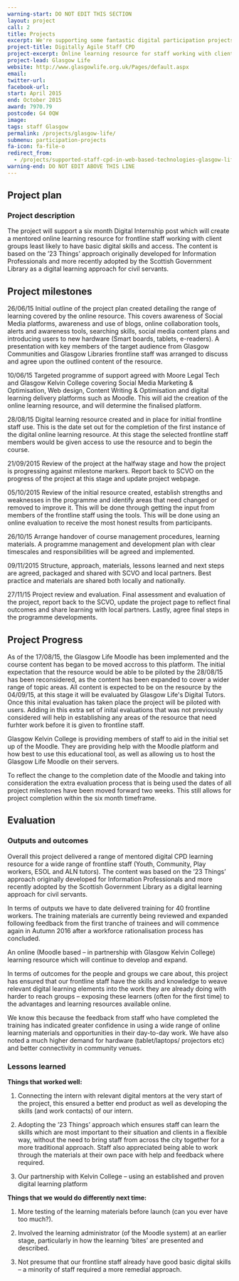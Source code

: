 ```yaml
---
warning-start: DO NOT EDIT THIS SECTION
layout: project
call: 2
title: Projects
excerpt: We're supporting some fantastic digital participation projects. Here are their stories.
project-title: Digitally Agile Staff CPD
project-excerpt: Online learning resource for staff working with client groups least likely to have basic digital skills.
project-lead: Glasgow Life
website: http://www.glasgowlife.org.uk/Pages/default.aspx
email:
twitter-url:
facebook-url:
start: April 2015
end: October 2015
award: 7970.79
postcode: G4 0QW
image:
tags: staff Glasgow
permalink: /projects/glasgow-life/
submenu: participation-projects
fa-icon: fa-file-o
redirect_from:
  - /projects/supported-staff-cpd-in-web-based-technologies-glasgow-life/
warning-end: DO NOT EDIT ABOVE THIS LINE
---
```


## Project plan

### Project description

The project will support a six month Digital Internship post which will create a mentored online learning resource for frontline staff working with client groups least likely to have basic digital skills and access. The content is based on the ’23 Things’ approach originally developed for Information Professionals and more recently adopted by the Scottish Government Library as a digital learning approach for civil servants.


## Project milestones

26/06/15
Initial outline of the project plan created detailing the range of learning covered by the online resource. This covers awareness of Social Media platforms, awareness and use of blogs, online collaboration tools, alerts and awareness tools, searching skills, social media content plans and introducing users to new hardware (Smart boards, tablets, e-readers). A presentation with key members of the target audience from Glasgow Communities and Glasgow Libraries frontline staff was arranged to discuss and agree upon the outlined content of the resource.

10/06/15
Targeted programme of support agreed with Moore Legal Tech and Glasgow Kelvin College covering Social Media Marketing & Optimisation, Web design, Content Writing & Optimisation and digital learning delivery platforms such as Moodle. This will aid the creation of the online learning resource, and will determine the finalised platform.

28/08/15
Digital learning resource created and in place for initial frontline staff use. This is the date set out for the completion of the first instance of the digital online learning resource. At this stage the selected frontline staff members would be given access to use the resource and to begin the course.

21/09/2015
Review of the project at the halfway stage and how the project is progressing against milestone markers. Report back to SCVO on the progress of the project at this stage and update project webpage.

05/10/2015
Review of the initial resource created, establish strengths and weaknesses in the programme and identify areas that need changed or removed to improve it. This will be done through getting the input from members of the frontline staff using the tools. This will be done using an online evaluation to receive the most honest results from participants.

26/10/15
Arrange handover of course management procedures, learning materials. A programme management and development plan with clear timescales and responsibilities will be agreed and implemented.

09/11/2015
Structure, approach, materials, lessons learned and next steps are agreed, packaged and shared with SCVO and local partners. Best practice and materials are shared both locally and nationally.

27/11/15
Project review and evaluation. Final assessment and evaluation of the project, report back to the SCVO, update the project page to reflect final outcomes and share learning with local partners. Lastly, agree final steps in the programme developments.

## Project Progress

As of the 17/08/15, the Glasgow Life Moodle has been implemented and the course content has began to be moved accross to this platform. The initial expectation that the resource would be able to be piloted by the 28/08/15 has been reconsidered, as the content has been expanded to cover a wider range of topic areas. All content is expected to be on the resource by the 04/09/15, at this stage it will be evaluated by Glasgow Life's Digital Tutors. Once this inital evaluation has taken place the project will be piloted with users. Adding in this extra set of inital evaluations that was not previously considered will help in establishing any areas of the resource that need furhter work before it is given to frontline staff.

Glasgow Kelvin College is providing members of staff to aid in the initial set up of the Moodle. They are providing help with the Moodle platform and how best to use this educational tool, as well as allowing us to host the Glasgow Life Moodle on their servers.

To reflect the change to the completion date of the Moodle and taking into consideration the extra evaluation process that is being used the dates of all project milestones have been moved forward two weeks. This still allows for project completion within the six month timeframe.


## Evaluation

### Outputs and outcomes

Overall this project delivered a range of mentored digital CPD learning resource for a wide range of frontline staff (Youth, Community, Play workers, ESOL and ALN tutors). The content was based on the ’23 Things’ approach originally developed for Information Professionals and more recently adopted by the Scottish Government Library as a digital learning approach for civil servants.

In terms of outputs we have to date delivered training for 40 frontline workers. The training materials are currently being reviewed and expanded following feedback from the first tranche of trainees and will commence again in Autumn 2016 after a workforce rationalisation process has concluded.

An online (Moodle based – in partnership with Glasgow Kelvin College) learning resource which will continue to develop and expand.

In terms of outcomes for the people and groups we care about, this project has ensured that our frontline staff have the skills and knowledge to weave relevant digital learning elements into the work they are already doing with harder to reach groups – exposing these learners (often for the first time) to the advantages and learning resources available online.

We know this because the feedback from staff who have completed the training has indicated greater confidence in using a wide range of online learning materials and opportunities in their day-to-day work. We have also noted a much higher demand for hardware (tablet/laptops/ projectors etc) and better connectivity in community venues.


### Lessons learned

**Things that worked well:**

1. Connecting the intern with relevant digital mentors at the very start of the project, this ensured a better end product as well as developing the skills (and work contacts) of our intern.

2. Adopting the ’23 Things’ approach which ensures staff can learn the skills which are most important to their situation and clients in a flexible way, without the need to bring staff from across the city together for a more traditional approach. Staff also appreciated being able to work through the materials at their own pace with help and feedback where required.

3. Our partnership with Kelvin College – using an established and proven digital learning platform

**Things that we would do differently next time:**

1. More testing of the learning materials before launch (can you ever have too much?).

2. Involved the learning administrator (of the Moodle system) at an earlier stage, particularly in how the learning ‘bites’ are presented and described.

3. Not presume that our frontline staff already have good basic digital skills – a minority of staff required a more remedial approach.
